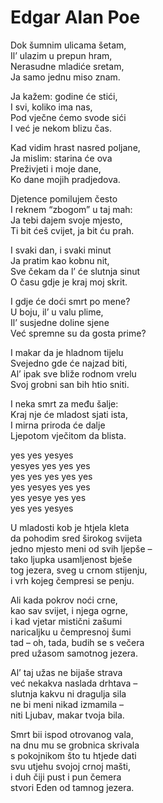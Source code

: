 # Edgar Alan Poe

Dok šumnim ulicama šetam,  
Il’ ulazim u prepun hram,  
Nerasudne mladiće sretam,  
Ja samo jednu miso znam.  

Ja kažem: godine će stići,  
I svi, koliko ima nas,  
Pod vječne ćemo svode sići  
I već je nekom blizu čas.  

Kad vidim hrast nasred poljane,  
Ja mislim: starina će ova  
Preživjeti i moje dane,  
Ko dane mojih pradjedova.  

Djetence pomilujem često  
I reknem “zbogom” u taj mah:  
Ja tebi dajem svoje mjesto,  
Ti bit ćeš cvijet, ja bit ću prah.  

I svaki dan, i svaki minut  
Ja pratim kao kobnu nit,  
Sve čekam da l’ će slutnja sinut  
O času gdje je kraj moj skrit.  

I gdje će doći smrt po mene?  
U boju, il’ u valu plime,  
Il’ susjedne doline sjene  
Već spremne su da gosta prime?  

I makar da je hladnom tijelu  
Svejedno gde će najzad biti,  
Al’ ipak sve bliže rodnom vrelu  
Svoj grobni san bih htio sniti.  

I neka smrt za među šalje:  
Kraj nje će mladost sjati ista,  
I mirna priroda će dalje  
Ljepotom vječitom da blista.  

yes          yes          yesyes  
yesyes    yes      yes         yes  
yes  yes  yes     yes           yes  
yes    yesyes     yes           yes  
yes       yesye      yes        yes  
yes          yes           yesyes  

U mladosti kob je htjela kleta  
da pohodim sred širokog svijeta   
jedno mjesto meni od svih ljepše –  
tako ljupka usamljenost bješe  
tog jezera, sveg u crnom stijenju,  
i vrh kojeg čempresi se penju.  

Ali kada pokrov noći crne,  
kao sav svijet, i njega ogrne,  
i kad vjetar mistični zašumi  
naricaljku u čempresnoj šumi  
tad – oh, tada, budih se s večera  
pred užasom samotnog jezera.  

Al’ taj užas ne bijaše strava  
već nekakva naslada drhtava –  
slutnja kakvu ni dragulja sila  
ne bi meni nikad izmamila –  
niti Ljubav, makar tvoja bila.  

Smrt bii ispod otrovanog vala,  
na dnu mu se grobnica skrivala  
s pokojnikom što tu htjede dati  
svu utjehu svojoj crnoj mašti,  
i duh čiji pust i pun čemera  
stvori Eden od tamnog jezera.
